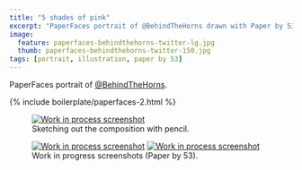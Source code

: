 ```yaml
---
title: "5 shades of pink"
excerpt: "PaperFaces portrait of @BehindTheHorns drawn with Paper by 53 on an iPad."
image: 
  feature: paperfaces-behindthehorns-twitter-lg.jpg
  thumb: paperfaces-behindthehorns-twitter-150.jpg
tags: [portrait, illustration, paper by 53]
---
```


PaperFaces portrait of <a href="http://twitter.com/BehindTheHorns">@BehindTheHorns</a>.

{% include boilerplate/paperfaces-2.html %}

<figure>
	<a href="{{ site.url }}/images/paperfaces-behindthehorns-process-1-lg.jpg"><img src="{{ site.url }}/images/paperfaces-behindthehorns-process-1-750.jpg" alt="Work in process screenshot"></a>
	<figcaption>Sketching out the composition with pencil.</figcaption>
</figure>

<figure class="half">
	<a href="{{ site.url }}/images/paperfaces-behindthehorns-process-2-lg.jpg"><img src="{{ site.url }}/images/paperfaces-behindthehorns-process-2-600.jpg" alt="Work in process screenshot"></a>
	<a href="{{ site.url }}/images/paperfaces-behindthehorns-process-3-lg.jpg"><img src="{{ site.url }}/images/paperfaces-behindthehorns-process-3-600.jpg" alt="Work in process screenshot"></a>
	<figcaption>Work in progress screenshots (Paper by 53).</figcaption>
</figure>